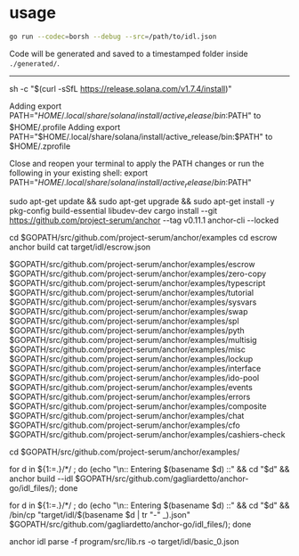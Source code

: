 # usage

```bash
go run --codec=borsh --debug --src=/path/to/idl.json
```

Code will be generated and saved to a timestamped folder inside `./generated/`.

---


sh -c "$(curl -sSfL https://release.solana.com/v1.7.4/install)"

Adding export PATH="$HOME/.local/share/solana/install/active_release/bin:$PATH" to $HOME/.profile
Adding export PATH="$HOME/.local/share/solana/install/active_release/bin:$PATH" to $HOME/.zprofile


Close and reopen your terminal to apply the PATH changes or run the following in your existing shell:
  export PATH="$HOME/.local/share/solana/install/active_release/bin:$PATH"


sudo apt-get update && sudo apt-get upgrade && sudo apt-get install -y pkg-config build-essential libudev-dev
cargo install --git https://github.com/project-serum/anchor --tag v0.11.1 anchor-cli --locked


cd $GOPATH/src/github.com/project-serum/anchor/examples
cd escrow
anchor build
cat target/idl/escrow.json


$GOPATH/src/github.com/project-serum/anchor/examples/escrow
$GOPATH/src/github.com/project-serum/anchor/examples/zero-copy
$GOPATH/src/github.com/project-serum/anchor/examples/typescript
$GOPATH/src/github.com/project-serum/anchor/examples/tutorial
$GOPATH/src/github.com/project-serum/anchor/examples/sysvars
$GOPATH/src/github.com/project-serum/anchor/examples/swap
$GOPATH/src/github.com/project-serum/anchor/examples/spl
$GOPATH/src/github.com/project-serum/anchor/examples/pyth
$GOPATH/src/github.com/project-serum/anchor/examples/multisig
$GOPATH/src/github.com/project-serum/anchor/examples/misc
$GOPATH/src/github.com/project-serum/anchor/examples/lockup
$GOPATH/src/github.com/project-serum/anchor/examples/interface
$GOPATH/src/github.com/project-serum/anchor/examples/ido-pool
$GOPATH/src/github.com/project-serum/anchor/examples/events
$GOPATH/src/github.com/project-serum/anchor/examples/errors
$GOPATH/src/github.com/project-serum/anchor/examples/composite
$GOPATH/src/github.com/project-serum/anchor/examples/chat
$GOPATH/src/github.com/project-serum/anchor/examples/cfo
$GOPATH/src/github.com/project-serum/anchor/examples/cashiers-check


cd $GOPATH/src/github.com/project-serum/anchor/examples/

  for d in ${1:=.}/*/ ; do (echo "\n:: Entering $(basename $d) ::" && cd "$d" && anchor build --idl $GOPATH/src/github.com/gagliardetto/anchor-go/idl_files/); done

  for d in ${1:=.}/*/ ; do (echo "\n:: Entering $(basename $d) ::" && cd "$d" && /bin/cp "target/idl/$(basename $d | tr "-" _).json" $GOPATH/src/github.com/gagliardetto/anchor-go/idl_files/); done



anchor idl parse -f program/src/lib.rs -o target/idl/basic_0.json
